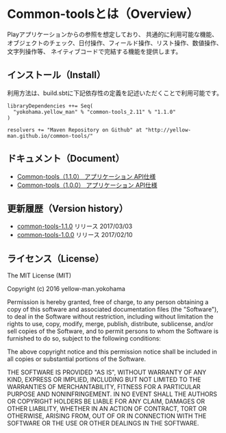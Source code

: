 # Common-toolsとは（Overview）
Playアプリケーションからの参照を想定しており、
共通的に利用可能な機能、オブジェクトのチェック、日付操作、フィールド操作、リスト操作、数値操作、文字列操作等、
ネイティブコードで完結する機能を提供します。



## インストール（Install）
利用方法は、build.sbtに下記依存性の定義を記述いただくことで利用可能です。
```
libraryDependencies ++= Seq(
  "yokohama.yellow_man" % "common-tools_2.11" % "1.1.0"
)

resolvers += "Maven Repository on Github" at "http://yellow-man.github.io/common-tools/"
```



## ドキュメント（Document）

* [Common-tools（1.1.0） アプリケーション API仕様](http://yellow-man.github.io/common-tools/javadoc/common-tools/1.1.0/)
* [Common-tools（1.0.0） アプリケーション API仕様](http://yellow-man.github.io/common-tools/javadoc/common-tools/1.0.0/)



## 更新履歴（Version history）

* [common-tools-1.1.0](https://github.com/yellow-man/common-tools/releases/tag/common-tools-1.1.0) リリース 2017/03/03
* [common-tools-1.0.0](https://github.com/yellow-man/common-tools/releases/tag/common-tools-1.0.0) リリース 2017/02/10



## ライセンス（License）
The MIT License (MIT)

Copyright (c) 2016 yellow-man.yokohama

Permission is hereby granted, free of charge, to any person obtaining a copy
of this software and associated documentation files (the "Software"), to deal
in the Software without restriction, including without limitation the rights
to use, copy, modify, merge, publish, distribute, sublicense, and/or sell
copies of the Software, and to permit persons to whom the Software is
furnished to do so, subject to the following conditions:

The above copyright notice and this permission notice shall be included in all
copies or substantial portions of the Software.

THE SOFTWARE IS PROVIDED "AS IS", WITHOUT WARRANTY OF ANY KIND, EXPRESS OR
IMPLIED, INCLUDING BUT NOT LIMITED TO THE WARRANTIES OF MERCHANTABILITY,
FITNESS FOR A PARTICULAR PURPOSE AND NONINFRINGEMENT. IN NO EVENT SHALL THE
AUTHORS OR COPYRIGHT HOLDERS BE LIABLE FOR ANY CLAIM, DAMAGES OR OTHER
LIABILITY, WHETHER IN AN ACTION OF CONTRACT, TORT OR OTHERWISE, ARISING FROM,
OUT OF OR IN CONNECTION WITH THE SOFTWARE OR THE USE OR OTHER DEALINGS IN THE
SOFTWARE.

